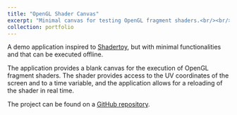 ```yaml
---
title: "OpenGL Shader Canvas"
excerpt: "Minimal canvas for testing OpenGL fragment shaders.<br/><br/><img src='/images/portfolio/shader-canvas.jpg'>"
collection: portfolio
---
```


A demo application inspired to [Shadertoy](https://www.shadertoy.com/), but with minimal functionalities and that can be executed offline.  

The application provides a blank canvas for the execution of OpenGL fragment shaders. The shader provides access to the UV coordinates of the screen and to a time variable, and the application allows for a reloading of the shader in real time.  

The project can be found on a [GitHub repository](https://github.com/filthynobleman/shader-canvas).
